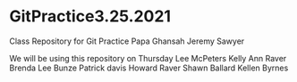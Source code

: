 # GitPractice3.25.2021
Class Repository for Git Practice
Papa Ghansah
Jeremy Sawyer

We will be using this repository on Thursday
Lee McPeters
Kelly Ann Raver
Brenda Lee Bunze
Patrick davis
Howard Raver
Shawn Ballard
Kellen Byrnes
